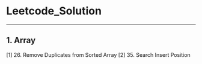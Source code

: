 # Leetcode_Solution
---
## 1. Array

[1] 26. Remove Duplicates from Sorted Array
[2] 35. Search Insert Position